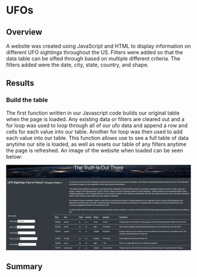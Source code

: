 # UFOs
## Overview
  A website was created using JavaScript and HTML to display information on different UFO sightings throughout the US. Filters were added so that the data table can be sifted through based on multiple different criteria. The filters added were the date, city, state, country, and shape.   
## Results
### Build the table
  The first function written in our Javascript code builds our original table when the page is loaded. Any existing data or filters are cleared out and a for loop was used to loop through all of our ufo data and append a row and cells for each value into our table. Another for loop was then used to add each value into our table. This function allows use to see a full table of data anytime our site is loaded, as well as resets our table of any filters anytime the page is refreshed. An image of the website when loaded can be seen below:
  
  ![This is an image](https://github.com/dsilvaggio/UFOs/blob/main/Resources/Screen%20Shot%202022-05-08%20at%208.43.49%20AM.png)
## Summary
